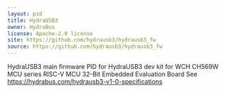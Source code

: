 ```yaml
---
layout: pid
title: HydraUSB3
owner: HydraBus
license: Apache-2.0 license
site: https://github.com/hydrausb3/hydrausb3_fw
source: https://github.com/hydrausb3/hydrausb3_fw
---
```

HydraUSB3 main firmware PID for HydraUSB3 dev kit for WCH CH569W MCU series RISC-V MCU 32-Bit Embedded Evaluation Board
See https://hydrabus.com/hydrausb3-v1-0-specifications
